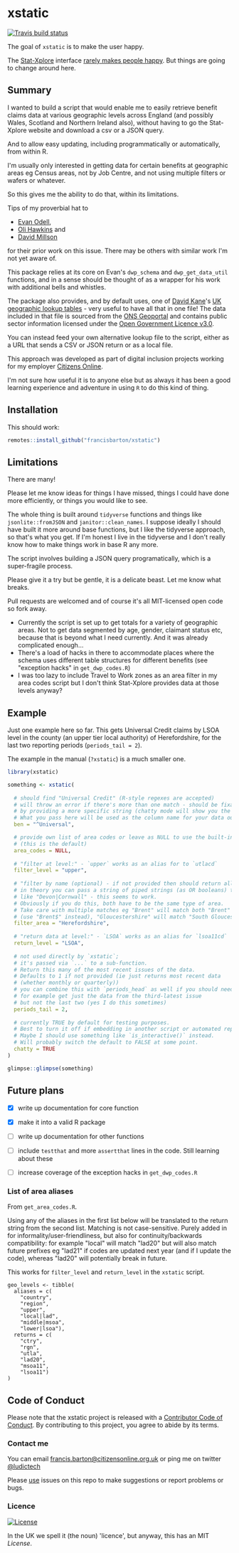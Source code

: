 
# xstatic

<!-- badges: start -->
[![Travis build status](https://travis-ci.org/francisbarton/xstatic.svg?branch=master)](https://travis-ci.org/francisbarton/xstatic)
<!-- badges: end -->

The goal of `xstatic` is to make the user happy.

The [Stat-Xplore](https://stat-xplore.dwp.gov.uk/) interface [rarely makes people happy](https://twitter.com/evanodell/status/1192022986125131778).
But things are going to change around here.

## Summary

I wanted to build a script that would enable me to easily retrieve benefit claims data at various geographic levels across England (and possibly Wales, Scotland and Northern Ireland also), without having to go the Stat-Xplore website and download a csv or a JSON query.

And to allow easy updating, including programmatically or automatically, from within R.

I'm usually only interested in getting data for certain benefits at geographic areas eg Census areas, not by Job Centre, and not using multiple filters or wafers or whatever.

So this gives me the ability to do that, within its limitations.

Tips of my proverbial hat to

* [Evan Odell](https://github.com/dr-uk/dwpstat),
* [Oli Hawkins](https://github.com/olihawkins/statxplorer) and
* [David Millson](https://github.com/davidmillson/stat-xplore-R)

for their prior work on this issue.
There may be others with similar work I'm not yet aware of.

This package relies at its core on Evan's `dwp_schema` and `dwp_get_data_util` functions, and in a sense should be thought of as a wrapper for his work with additional bells and whistles.

The package also provides, and by default uses, one of [David Kane](https://twitter.com/kanedr)'s [UK geographic lookup tables](https://github.com/drkane/geo-lookups/) - very useful to have all that in one file!
The data included in that file is sourced from the [ONS Geoportal](http://geoportal.statistics.gov.uk/) and contains public sector information licensed under the [Open Government Licence v3.0](https://www.nationalarchives.gov.uk/doc/open-government-licence/version/3/).

You can instead feed your own alternative lookup file to the script, either as a URL that sends a CSV or JSON return or as a local file.

This approach was developed as part of digital inclusion projects working for my employer [Citizens Online](https://www.citizensonline.org.uk).

I'm not sure how useful it is to anyone else but as always it has been a good learning experience and adventure in using `R` to do this kind of thing.

## Installation

This should work:

``` r
remotes::install_github("francisbarton/xstatic")

```

## Limitations

There are many!

Please let me know ideas for things I have missed,
things I could have done more efficiently, or
things you would like to see.

The whole thing is built around `tidyverse` functions and things like `jsonlite::fromJSON` and `janitor::clean_names`.
I suppose ideally I should have built it more around base functions, but I like the tidyverse approach,
so that's what you get.
If I'm honest I live in the tidyverse and I don't really know how to make things work in base R any more.

The script involves building a JSON query programatically, which is a super-fragile process.

Please give it a try but be gentle, it is a delicate beast.
Let me know what breaks.

Pull requests are welcomed and of course it's all MIT-licensed open code so fork away.

* Currently the script is set up to get totals for a variety of geographic areas.
Not to get data segmented by age, gender, claimant status etc, because that is beyond what I need currently.
And it was already complicated enough...
* There's a load of hacks in there to accommodate places where the schema uses different table structures for different benefits (see "exception hacks" in `get_dwp_codes.R`)
* I was too lazy to include Travel to Work zones as an area filter in my area codes script but I don't think Stat-Xplore provides data at those levels anyway?

## Example

Just one example here so far.
This gets Universal Credit claims by LSOA level in the county (an upper tier local authority) of Herefordshire,
for the last two reporting periods (`periods_tail = 2`).

The example in the manual (`?xstatic`) is a much smaller one.

``` r
library(xstatic)

something <- xstatic(
  
  # should find "Universal Credit" (R-style regexes are accepted)
  # will throw an error if there's more than one match - should be fixable
  # by providing a more specific string (chatty mode will show you the options)
  # What you pass here will be used as the column name for your data output (but it still has to match!)
  ben = "^Universal",

  # provide own list of area codes or leave as NULL to use the built-in lookup table
  # (this is the default)
  area_codes = NULL,
  
  # "filter at level:" - `upper` works as an alias for to `utlacd`
  filter_level = "upper",
  
  # "filter by name (optional) - if not provided then should return all (neutralises filter_level) 
  # in theory you can pass a string of piped strings (as OR booleans) to this
  # like "Devon|Cornwall" - this seems to work.
  # Obviously if you do this, both have to be the same type of area.
  # Take care with multiple matches eg "Brent" will match both "Brent" and "Brentwood",
  # (use "Brent$" instead), "Gloucestershire" will match "South Gloucestershire" etc
  filter_area = "Herefordshire",
  
  # "return data at level:" - `LSOA` works as an alias for `lsoa11cd`
  return_level = "LSOA",
  
  # not used directly by `xstatic`;
  # it's passed via `...` to a sub-function.
  # Return this many of the most recent issues of the data.
  # Defaults to 1 if not provided (ie just returns most recent data
  # (whether monthly or quarterly))
  # you can combine this with `periods_head` as well if you should need to
  # for example get just the data from the third-latest issue
  # but not the last two (yes I do this sometimes)
  periods_tail = 2,
  
  # currently TRUE by default for testing purposes.
  # Best to turn it off if embedding in another script or automated report
  # Maybe I should use something like `is_interactive()` instead.
  # Will probably switch the default to FALSE at some point.
  chatty = TRUE
)

glimpse::glimpse(something)

```

## Future plans

* [x] write up documentation for core function
* [x] make it into a valid R package
* [ ] write up documentation for other functions
* [ ] include `testthat` and more `assertthat` lines in the code. Still learning about these
* [ ] increase coverage of the exception hacks in `get_dwp_codes.R`


### List of area aliases

From `get_area_codes.R`.

Using any of the aliases in the first list below will be translated to the return string from the second list.
Matching is not case-sensitive.
Purely added in for informality/user-friendliness, but also for continuity/backwards compatibility:
for example "local" will match "lad20" but will also match future prefixes eg "lad21" if codes are updated next year
(and if I update the code), whereas "lad20" will potentially break in future.

This works for `filter_level` and `return_level` in the `xstatic` script.

```{r}
geo_levels <- tibble(
  aliases = c(
    "country",
    "region",
    "upper",
    "local|lad",
    "middle|msoa",
    "lower|lsoa"),
  returns = c(
    "ctry",
    "rgn",
    "utla",
    "lad20",
    "msoa11",
    "lsoa11")
)

```

## Code of Conduct

Please note that the xstatic project is released with a [Contributor Code of Conduct](https://contributor-covenant.org/version/2/0/CODE_OF_CONDUCT.html). By contributing to this project, you agree to abide by its terms.

### Contact me

You can email francis.barton@citizensonline.org.uk or ping me on twitter [@ludictech](https://twitter.com/ludictech)

Please [use](https://trinkerrstuff.wordpress.com/2013/08/31/github-package-ideas-i-stole/) issues on this repo to make suggestions or report problems or bugs.

### Licence

[![License](http://img.shields.io/:license-mit-blue.svg?style=flat-square)](http://badges.mit-license.org)

In the UK we spell it (the noun) 'licence', but anyway, this has an MIT *License*.
